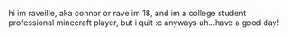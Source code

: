 hi im raveille, aka connor or rave
im 18, and im a college student
professional minecraft player, but i quit :c
anyways uh...have a good day!
